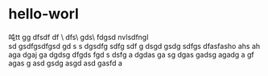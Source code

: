# hello-worl
  吨tt
  gg
  dfsdf 
   df
   \ dfs\\ gds\ fdgsd 
   nvlsdfngl  
   sd gsdfgsdfgsd gd s
   s dgsdfg sdfg sdf
   g dsgd gsdg sdfgs
    dfasfasho ahs ah
    aga dgaj ga
     dgdsg dfgds
      fgd s
       dsfg 
       a dgdas ga
       sg dgas gadsg
        agadg a
        gf agas g
        asd gsdg asgd
        asd gasfd a
        

